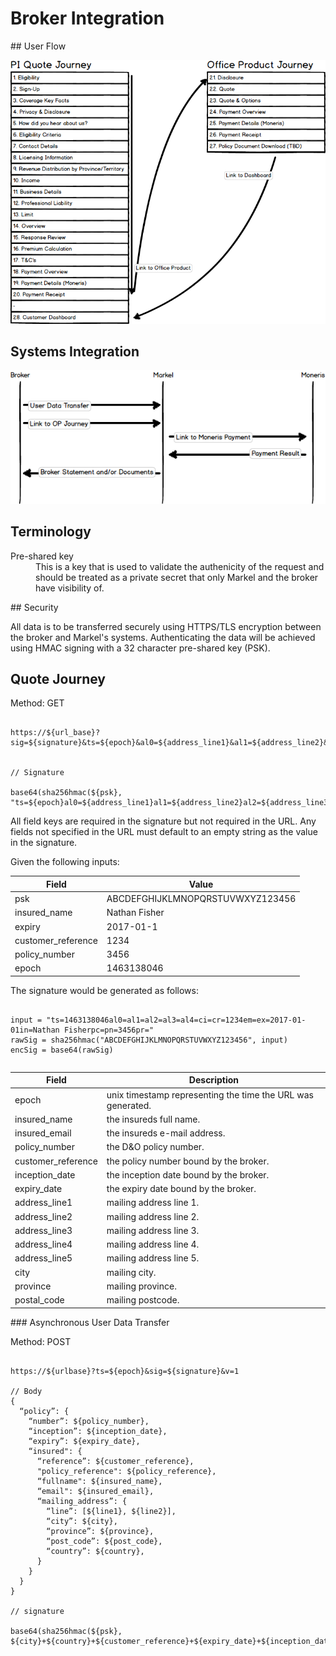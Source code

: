 # Broker Integration

## User Flow

![Quote Journeys](QuoteJourneys.png)

## Systems Integration

![Systems Integration](SystemsIntegration.png)

## Terminology

<dl>
  <dt>Pre-shared key</dt>
  <dd>This is a key that is used to validate the authenicity of the request and should be treated as a private secret that only Markel and the broker have visibility of.</dd>
</dl>

## Security

All data is to be transferred securely using HTTPS/TLS encryption between the broker and Markel's systems. Authenticating the data will be achieved using HMAC signing with a 32 character pre-shared key (PSK).

## Quote Journey

Method: GET

<pre><code>
https://${url_base}?sig=${signature}&ts=${epoch}&al0=${address_line1}&al1=${address_line2}&al2=${address_line3}&al3=${address_line4}&al4=${address_line5}&ci=${city}&cr=${customer_reference}&em=${insured_email}&ex=${expiry_date}&in=${insured_name}&pc=${postal_code}&pn=${policy_number}&pr=${province}


// Signature

base64(sha256hmac(${psk}, "ts=${epoch}al0=${address_line1}al1=${address_line2}al2=${address_line3}al3=${address_line4}al4=${address_line5}ci=${city}cr=${customer_reference}em=${insured_email}ex=${expiry_date}in=${insured_name}pc=${postal_code}pn=${policy_number}pr=${province}"))
</code></pre>

All field keys are required in the signature but not required in the URL. Any fields not specified in the URL must default to an empty string as the value in the signature.

Given the following inputs:

<table>
  <thead>
    <tr>
      <th>Field</th>
      <th>Value</th>
    </tr>
  </thead>
  <tbody>
    <tr><td>psk</td><td>ABCDEFGHIJKLMNOPQRSTUVWXYZ123456</td></tr>
    <tr><td>insured_name</td><td>Nathan Fisher</td></tr>
    <tr><td>expiry</td><td>2017-01-1</td></tr>
    <tr><td>customer_reference</td><td>1234</td></tr>
    <tr><td>policy_number</td><td>3456</td></tr>
    <tr><td>epoch</td><td>1463138046</td></tr>
  </tbody>
<table>

The signature would be generated as follows:

<pre><code>
input = "ts=1463138046al0=al1=al2=al3=al4=ci=cr=1234em=ex=2017-01-01in=Nathan Fisherpc=pn=3456pr="
rawSig = sha256hmac("ABCDEFGHIJKLMNOPQRSTUVWXYZ123456", input)
encSig = base64(rawSig)
</code></pre>

<table>
  <thead>
    <tr>
      <th>Field</th>
      <th>Description</th>
    </tr>
  </thead>
  <tbody>
    <tr><td>epoch</td><td>unix timestamp representing the time the URL was generated.</td></tr>
    <tr><td>insured_name</td><td>the insureds full name.</td></tr>
    <tr><td>insured_email</td><td>the insureds e-mail address.</td></tr>
    <tr><td>policy_number</td><td>the D&O policy number.</td></tr>
    <tr><td>customer_reference</td><td>the policy number bound by the broker.</td></tr>
    <tr><td>inception_date</td><td>the inception date bound by the broker.</td></tr>
    <tr><td>expiry_date</td><td>the expiry date bound by the broker.</td></tr>
    <tr><td>address_line1</td><td>mailing address line 1.</td></tr>
    <tr><td>address_line2</td><td>mailing address line 2.</td></tr>
    <tr><td>address_line3</td><td>mailing address line 3.</td></tr>
    <tr><td>address_line4</td><td>mailing address line 4.</td></tr>
    <tr><td>address_line5</td><td>mailing address line 5.</td></tr>
    <tr><td>city</td><td>mailing city.</td></tr>
    <tr><td>province</td><td>mailing province.</td></tr>
    <tr><td>postal_code</td><td>mailing postcode.</td></tr>
  </tbody>
</table>

### Asynchronous User Data Transfer

Method: POST

<pre><code>
https://${urlbase}?ts=${epoch}&sig=${signature}&v=1

// Body
{
  “policy”: {
    “number”: ${policy_number},
    “inception”: ${inception_date},
    “expiry”: ${expiry_date},
    “insured": {
      “reference”: ${customer_reference},
      "policy_reference": ${policy_reference},
      “fullname": ${insured_name},
      “email": ${insured_email},
      “mailing_address”: {
        “line”: [${line1}, ${line2}],
        “city”: ${city},
        “province”: ${province},
        “post_code”: ${post_code},
        “country”: ${country},
      }
    }
  }
}

// signature

base64(sha256hmac(${psk}, ${city}+${country}+${customer_reference}+${expiry_date}+${inception_date}+${insured_email}+${insured_name}+${line1}+${line2}+${policy_number}+${policy_reference}+${post_code}+${province}))
</code></pre>
